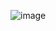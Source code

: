 ![image](https://github.com/abdulla-nsour/Abdulla-Nsour.github.io/assets/108789992/2f8580c2-c4e2-4040-a704-43700b4bdf9c)

